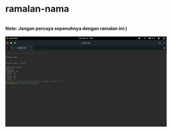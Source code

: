 # ramalan-nama
<br>
<b>Note: Jangan percaya sepenuhnya dengan ramalan ini:)</b>
<br><br>
<img src="Screenshot from 2020-03-12 18-08-32.png">
